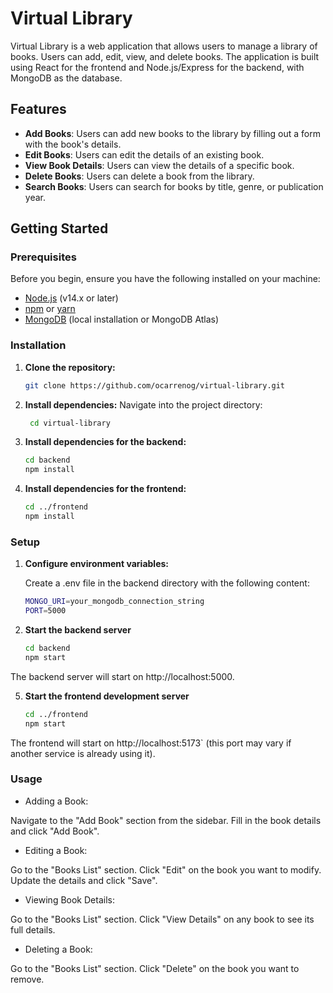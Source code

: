 # Virtual Library

Virtual Library is a web application that allows users to manage a library of books. Users can add, edit, view, and delete books. The application is built using React for the frontend and Node.js/Express for the backend, with MongoDB as the database.

## Features

- **Add Books**: Users can add new books to the library by filling out a form with the book's details.
- **Edit Books**: Users can edit the details of an existing book.
- **View Book Details**: Users can view the details of a specific book.
- **Delete Books**: Users can delete a book from the library.
- **Search Books**: Users can search for books by title, genre, or publication year.

## Getting Started

### Prerequisites

Before you begin, ensure you have the following installed on your machine:

- [Node.js](https://nodejs.org/) (v14.x or later)
- [npm](https://www.npmjs.com/) or [yarn](https://yarnpkg.com/)
- [MongoDB](https://www.mongodb.com/) (local installation or MongoDB Atlas)

### Installation

1. **Clone the repository:**

   ```bash
   git clone https://github.com/ocarrenog/virtual-library.git
   
2. **Install dependencies:**
   Navigate into the project directory:
      
   ```bash
    cd virtual-library
   
4. **Install dependencies for the backend:**

   ```bash
   cd backend
   npm install

6. **Install dependencies for the frontend:**
   
   ```bash
   cd ../frontend
   npm install

### Setup

1. **Configure environment variables:**
   
   Create a .env file in the backend directory with the following content:
   
   ```bash
   MONGO_URI=your_mongodb_connection_string
   PORT=5000
   
3. **Start the backend server**
   
   ```bash
   cd backend
   npm start

The backend server will start on http://localhost:5000.
   
5. **Start the frontend development server**
   
   ```bash
   cd ../frontend
   npm start
   
The frontend will start on http://localhost:5173` (this port may vary if another service is already using it).
   
### Usage

- Adding a Book:

Navigate to the "Add Book" section from the sidebar.
Fill in the book details and click "Add Book".

- Editing a Book:

Go to the "Books List" section.
Click "Edit" on the book you want to modify.
Update the details and click "Save".

- Viewing Book Details:

Go to the "Books List" section.
Click "View Details" on any book to see its full details.

- Deleting a Book:

Go to the "Books List" section.
Click "Delete" on the book you want to remove.
